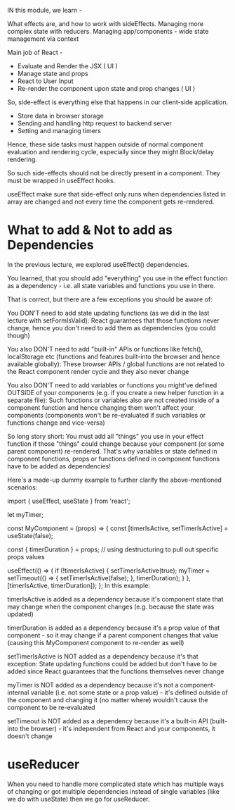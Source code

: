 IN this module, we learn -

What effects are, and how to work with sideEffects.
Managing more complex state with reducers.
Managing app/components - wide state management via context

Main job of React -
- Evaluate and Render the JSX ( UI )
- Manage state and props
- React to User Input 
- Re-render the component upon state and prop changes ( UI )

So, side-effect is everything else that happens in our client-side application.
- Store data in browser storage
- Sending and handling http request to backend server
- Setting and managing timers

Hence, these side tasks must happen outside of normal component evaluation and rendering cycle, especially
since they might Block/delay rendering.

So such side-effects should not be directly present in a component. They must be wrapped in useEffect hooks. 

useEffect make sure that side-effect only runs when dependencies listed in array are changed and not every 
time the component gets re-rendered.


# What to add & Not to add as Dependencies

In the previous lecture, we explored useEffect() dependencies.

You learned, that you should add "everything" you use in the effect function as a dependency - i.e. all state
 variables and functions you use in there.

That is correct, but there are a few exceptions you should be aware of:

You DON'T need to add state updating functions (as we did in the last lecture with setFormIsValid): React 
guarantees that those functions never change, hence you don't need to add them as dependencies (you could 
though)

You also DON'T need to add "built-in" APIs or functions like fetch(), localStorage etc (functions and features 
built-into the browser and hence available globally): These browser APIs / global functions are not related to 
the React component render cycle and they also never change

You also DON'T need to add variables or functions you might've defined OUTSIDE of your components (e.g. if you 
create a new helper function in a separate file): Such functions or variables also are not created inside of a 
component function and hence changing them won't affect your components (components won't be re-evaluated if 
such variables or functions change and vice-versa)

So long story short: You must add all "things" you use in your effect function if those "things" could change 
because your component (or some parent component) re-rendered. That's why variables or state defined in 
component functions, props or functions defined in component functions have to be added as dependencies!

Here's a made-up dummy example to further clarify the above-mentioned scenarios:

import { useEffect, useState } from 'react';
 
let myTimer;
 
const MyComponent = (props) => {
  const [timerIsActive, setTimerIsActive] = useState(false);
 
  const { timerDuration } = props; // using destructuring to pull out specific props values
 
  useEffect(() => {
    if (!timerIsActive) {
      setTimerIsActive(true);
      myTimer = setTimeout(() => {
        setTimerIsActive(false);
      }, timerDuration);
    }
  }, [timerIsActive, timerDuration]);
};
In this example:

timerIsActive is added as a dependency because it's component state that may change when the component changes 
(e.g. because the state was updated)

timerDuration is added as a dependency because it's a prop value of that component - so it may change if a 
parent component changes that value (causing this MyComponent component to re-render as well)

setTimerIsActive is NOT added as a dependency because it's that exception: State updating functions could be 
added but don't have to be added since React guarantees that the functions themselves never change

myTimer is NOT added as a dependency because it's not a component-internal variable (i.e. not some state or a 
prop value) - it's defined outside of the component and changing it (no matter where) wouldn't cause the 
component to be re-evaluated

setTimeout is NOT added as a dependency because it's a built-in API (built-into the browser) - it's 
independent from React and your components, it doesn't change


# useReducer

When you need to handle more complicated state which has multiple ways of changing or got multiple 
dependencies instead of single variables (like we do with useState) then we go for useReducer.

